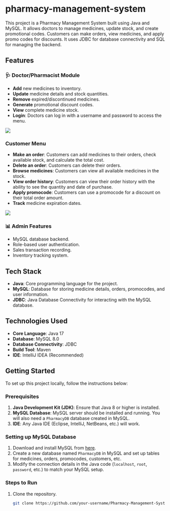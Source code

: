 ﻿# pharmacy-management-system

This project is a Pharmacy Management System built using Java and MySQL. It allows doctors to manage medicines, update stock, and create promotional codes. Customers can make orders, view medicines, and apply promo codes for discounts. It uses JDBC for database connectivity and SQL for managing the backend.

## Features

### 🩺 Doctor/Pharmacist Module
- **Add** new medicines to inventory.
- **Update** medicine details and stock quantities.
- **Remove** expired/discontinued medicines.
- **Generate** promotional discount codes.
- **View** complete medicine stock.
- **Login**: Doctors can log in with a username and password to access the menu.
  
<div>
  <img src="https://github.com/user-attachments/assets/fd1a914f-3b03-47d8-952c-bfcce9ec1ef8">
</div>


### Customer Menu
- **Make an order**: Customers can add medicines to their orders, check available stock, and calculate the total cost.
- **Delete an order**: Customers can delete their orders.
- **Browse medicines**: Customers can view all available medicines in the stock.
- **View order history**: Customers can view their order history with the ability to see the quantity and date of purchase.
- **Apply promocode**: Customers can use a promocode for a discount on their total order amount.
- **Track** medicine expiration dates.
<div>
  <img src="https://github.com/user-attachments/assets/bbddbbf0-d983-4346-bf9c-e74f8094051b">
</div>

### 📊 Admin Features
- MySQL database backend.
- Role-based user authentication.
- Sales transaction recording.
- Inventory tracking system.
 
## Tech Stack
- **Java**: Core programming language for the project.
- **MySQL**: Database for storing medicine details, orders, promocodes, and user information.
- **JDBC**: Java Database Connectivity for interacting with the MySQL database.

## Technologies Used
- **Core Language**: Java 17
- **Database**: MySQL 8.0
- **Database Connectivity**: JDBC
- **Build Tool**: Maven
- **IDE**: IntelliJ IDEA (Recommended)

## Getting Started

To set up this project locally, follow the instructions below:

### Prerequisites
1. **Java Development Kit (JDK)**: Ensure that Java 8 or higher is installed.
2. **MySQL Database**: MySQL server should be installed and running. You will also need a `PharmacyDB` database created in MySQL.
3. **IDE**: Any Java IDE (Eclipse, IntelliJ, NetBeans, etc.) will work.

### Setting up MySQL Database
1. Download and install MySQL from [here](https://dev.mysql.com/downloads/installer/).
2. Create a new database named `PharmacyDB` in MySQL and set up tables for medicines, orders, promocodes, customers, etc.
3. Modify the connection details in the Java code (`localhost`, `root`, `password`, etc.) to match your MySQL setup.

### Steps to Run
1. Clone the repository.
   ```bash
   git clone https://github.com/your-username/Pharmacy-Management-System.git




